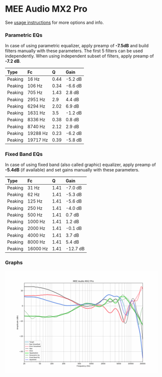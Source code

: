 # MEE Audio MX2 Pro
See [usage instructions](https://github.com/jaakkopasanen/AutoEq#usage) for more options and info.

### Parametric EQs
In case of using parametric equalizer, apply preamp of **-7.5dB** and build filters manually
with these parameters. The first 5 filters can be used independently.
When using independent subset of filters, apply preamp of **-7.2 dB**.

| Type    | Fc       |    Q | Gain    |
|:--------|:---------|:-----|:--------|
| Peaking | 16 Hz    | 0.44 | -5.2 dB |
| Peaking | 106 Hz   | 0.34 | -6.6 dB |
| Peaking | 705 Hz   | 1.43 | 2.8 dB  |
| Peaking | 2951 Hz  | 2.9  | 4.4 dB  |
| Peaking | 6294 Hz  | 2.02 | 6.9 dB  |
| Peaking | 1631 Hz  | 3.5  | -1.2 dB |
| Peaking | 8336 Hz  | 0.38 | 0.8 dB  |
| Peaking | 8740 Hz  | 2.12 | 2.9 dB  |
| Peaking | 19288 Hz | 0.23 | -6.2 dB |
| Peaking | 19717 Hz | 0.39 | -5.8 dB |

### Fixed Band EQs
In case of using fixed band (also called graphic) equalizer, apply preamp of **-5.4dB**
(if available) and set gains manually with these parameters.

| Type    | Fc       |    Q | Gain     |
|:--------|:---------|:-----|:---------|
| Peaking | 31 Hz    | 1.41 | -7.0 dB  |
| Peaking | 62 Hz    | 1.41 | -5.3 dB  |
| Peaking | 125 Hz   | 1.41 | -5.6 dB  |
| Peaking | 250 Hz   | 1.41 | -4.0 dB  |
| Peaking | 500 Hz   | 1.41 | 0.7 dB   |
| Peaking | 1000 Hz  | 1.41 | 1.2 dB   |
| Peaking | 2000 Hz  | 1.41 | -0.1 dB  |
| Peaking | 4000 Hz  | 1.41 | 3.7 dB   |
| Peaking | 8000 Hz  | 1.41 | 5.4 dB   |
| Peaking | 16000 Hz | 1.41 | -12.7 dB |

### Graphs
![](./MEE%20Audio%20MX2%20Pro.png)